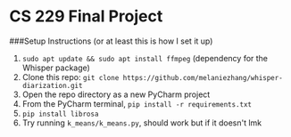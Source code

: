 # CS 229 Final Project
###Setup Instructions
(or at least this is how I set it up)
1. `sudo apt update && sudo apt install ffmpeg` (dependency for the Whisper package)
2. Clone this repo: `git clone https://github.com/melaniezhang/whisper-diarization.git`
3. Open the repo directory as a new PyCharm project
4. From the PyCharm terminal, `pip install -r requirements.txt`
5. `pip install librosa`
6. Try running `k_means/k_means.py`, should work but if it doesn't lmk

